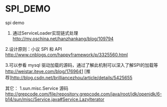 SPI_DEMO
========

spi demo

1. 通过ServiceLoader实现链式处理
http://my.oschina.net/hanzhankang/blog/109794

2.设计原则：小议 SPI 和 API
http://www.cnblogs.com/happyframework/p/3325560.html

3.可以参看 mysql 驱动加载的源码，通过了解此机制可以深入了解SPI的加载等
http://weistar.iteye.com/blog/1769641
[推荐]http://blog.csdn.net/brilliancezhou/article/details/5425655

其它：
1.sun.misc.Service 源码
http://grepcode.com/file/repository.grepcode.com/java/root/jdk/openjdk/6-b14/sun/misc/Service.java#Service.LazyIterator

